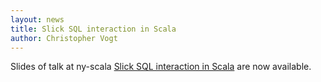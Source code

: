 ```yaml
---
layout: news
title: Slick SQL interaction in Scala
author: Christopher Vogt
---
```

Slides of talk at ny-scala <a href="/docs/#20130917_slick_sql_interaction_in_scala_at_nyscala">Slick SQL interaction in Scala</a> are now available.
